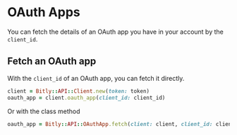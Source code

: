 # OAuth Apps

You can fetch the details of an OAuth app you have in your account by the `client_id`.

## Fetch an OAuth app

With the `client_id` of an OAuth app, you can fetch it directly.

```ruby
client = Bitly::API::Client.new(token: token)
oauth_app = client.oauth_app(client_id: client_id)
```

Or with the class method

```ruby
oauth_app = Bitly::API::OAuthApp.fetch(client: client, client_id: client_id)
```